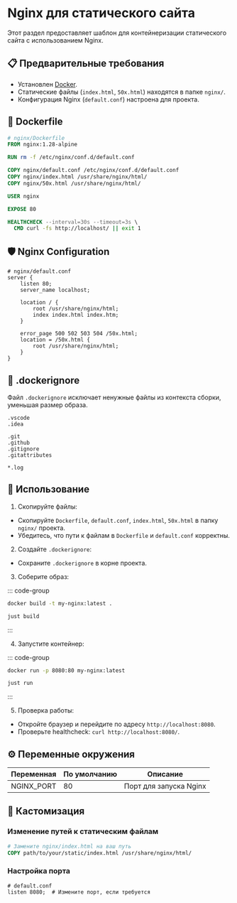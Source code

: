 # Nginx для статического сайта

Этот раздел предоставляет шаблон для контейнеризации статического сайта с использованием Nginx.

## 📋 Предварительные требования

- Установлен [Docker](https://www.docker.com/get-started).
- Статические файлы (`index.html`, `50x.html`) находятся в папке `nginx/`.
- Конфигурация Nginx (`default.conf`) настроена для проекта.

## 🐳 Dockerfile

```Dockerfile
# nginx/Dockerfile
FROM nginx:1.28-alpine

RUN rm -f /etc/nginx/conf.d/default.conf

COPY nginx/default.conf /etc/nginx/conf.d/default.conf
COPY nginx/index.html /usr/share/nginx/html/
COPY nginx/50x.html /usr/share/nginx/html/

USER nginx

EXPOSE 80

HEALTHCHECK --interval=30s --timeout=3s \
  CMD curl -fs http://localhost/ || exit 1
```

## 🛡️ Nginx Configuration

```nginx
# nginx/default.conf
server {
    listen 80;
    server_name localhost;

    location / {
        root /usr/share/nginx/html;
        index index.html index.htm;
    }

    error_page 500 502 503 504 /50x.html;
    location = /50x.html {
        root /usr/share/nginx/html;
    }
}
```

## 🚫 .dockerignore

Файл `.dockerignore` исключает ненужные файлы из контекста сборки, уменьшая размер образа.

```dockerignore
.vscode
.idea

.git
.github
.gitignore
.gitattributes

*.log
```

## 🚀 Использование

1. Скопируйте файлы:

- Скопируйте `Dockerfile`, `default.conf`, `index.html`, `50x.html` в папку `nginx/` проекта.
- Убедитесь, что пути к файлам в `Dockerfile` и `default.conf` корректны.

2. Создайте `.dockerignore`:

- Сохраните `.dockerignore` в корне проекта.

3. Соберите образ:

::: code-group

```bash [bash]
docker build -t my-nginx:latest .
```

```bash [just]
just build
```

:::

4. Запустите контейнер:

::: code-group

```bash [bash]
docker run -p 8080:80 my-nginx:latest
```

```bash [just]
just run
```

:::

5. Проверка работы:

- Откройте браузер и перейдите по адресу `http://localhost:8080`.
- Проверьте healthcheck: `curl http://localhost:8080/`.

## ⚙️ Переменные окружения

| Переменная | По умолчанию | Описание               |
| ---------- | ------------ | ---------------------- |
| NGINX_PORT | 80           | Порт для запуска Nginx |

## 🔧 Кастомизация

### Изменение путей к статическим файлам

```Dockerfile
# Замените nginx/index.html на ваш путь
COPY path/to/your/static/index.html /usr/share/nginx/html/
```

### Настройка порта

```nginx
# default.conf
listen 8080;  # Измените порт, если требуется
```
